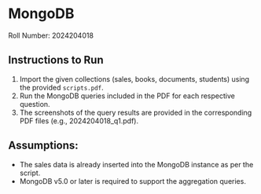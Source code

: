 # MongoDB
Roll Number: 2024204018

## Instructions to Run
1. Import the given collections (sales, books, documents, students) using the provided `scripts.pdf`.
2. Run the MongoDB queries included in the PDF for each respective question.
3. The screenshots of the query results are provided in the corresponding PDF files (e.g., 2024204018_q1.pdf).

## Assumptions:
- The sales data is already inserted into the MongoDB instance as per the script.
- MongoDB v5.0 or later is required to support the aggregation queries.

